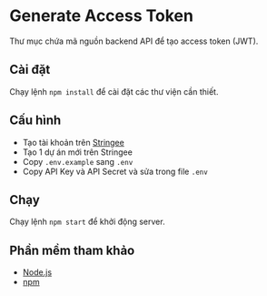 # Generate Access Token
Thư mục chứa mã nguồn backend API để tạo access token (JWT).

## Cài đặt
Chạy lệnh `npm install` để cài đặt các thư viện cần thiết.

## Cấu hình
- Tạo tài khoản trên [Stringee](https://stringee.com/?utm_source=juno_okyo&utm_medium=github&utm_campaign=stringee-demo)
- Tạo 1 dự án mới trên Stringee
- Copy `.env.example` sang `.env`
- Copy API Key và API Secret và sửa trong file `.env`

## Chạy
Chạy lệnh `npm start` để khởi động server.

## Phần mềm tham khảo
- [Node.js](https://nodejs.org/)
- [npm](https://www.npmjs.com/)
